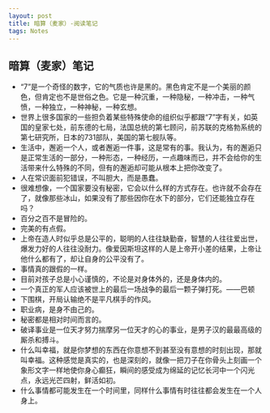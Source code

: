 ```yaml
---
layout: post
title: 暗算（麦家）-阅读笔记
tags: Notes
---
```

## 暗算（麦家）笔记
- “7”是一个奇怪的数字，它的气质也许是黑的。黑色肯定不是一个美丽的颜色，但肯定也不是世俗之色。它是一种沉重，一种隐秘，一种冲击，一种气愤，一种独立，一种神秘，一种玄想。
- 世界上很多国家的一些担负着某些特殊使命的组织似乎都跟“7”字有关，如英国的皇家七处，前东德的七局，法国总统的第七顾问，前苏联的克格勃系统的第七研究所，日本的731部队，美国的第七舰队等。
- 生活中，邂逅一个人，或者邂逅一件事，这是常有的事。我认为，有的邂逅只是正常生活的一部分，一种形态，一种经历，一点趣味而已，并不会给你的生活带来什么特殊的不同，但有的邂逅却可能从根本上把你改变了。
- 人在常识面前犯错误，不叫胆大，而是愚蠢。
- 很难想像，一个国家要没有秘密，它会以什么样的方式存在。也许就不会存在了，就像那些冰山，如果没有了那些因你在水下的部分，它们还能独立存在吗？
- 百分之百不是冒险的。
- 完美的有点假。
- 上帝在造人时似乎总是公平的，聪明的人往往缺勤奋，智慧的人往往爱出世，爆发力好的人往往没耐力。像爱因斯坦这样的人是上帝开小差的结果，上帝让他什么都有了，却让自身的公平没有了。
- 事情真的跟假的一样。
- 目前对孩子总是小心谨慎的，不论是对身体外的，还是身体内的。
- 一个真正的军人应该被世上的最后一场战争的最后一颗子弹打死。——巴顿
- 下围棋，开局认输绝不是平凡棋手的作风。
- 职业病，是身不由己的。
- 秘密都是相对时间而言的。
- 破译事业是一位天才努力揣摩另一位天才的心的事业，是男子汉的最最高级的厮杀和搏斗。
- 什么叫幸福，就是你梦想的东西在你意想不到甚至没有意想的时刻出现，那就叫幸福。这种感觉是真实的，也是深刻的，就像一把刀子在你骨头上刻画一个象形文字一样地使你身心癫狂，瞬间的感受成为绵延的记忆长河中一个闪光点，永远光芒四射，鲜活如初。
- 什么事情都可能发生在一个时间里，同样什么事情有时往往都会发生在一个人身上。